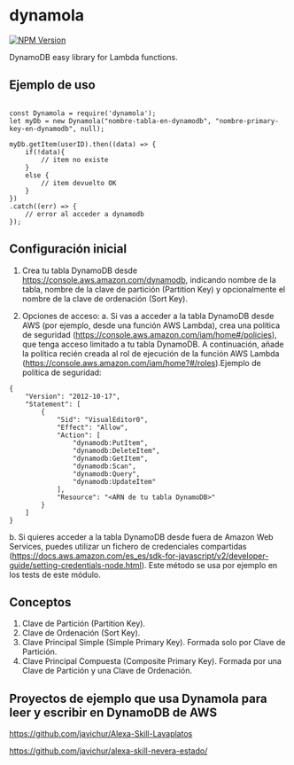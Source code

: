 # dynamola

 [![NPM Version](https://img.shields.io/npm/v/dynamola.svg?style=flat)](https://npmjs.org/package/dynamola)

DynamoDB easy library for Lambda functions.

## Ejemplo de uso

```

const Dynamola = require('dynamola');
let myDb = new Dynamola("nombre-tabla-en-dynamodb", "nombre-primary-key-en-dynamodb", null);

myDb.getItem(userID).then((data) => {
    if(!data){
        // item no existe
    }
    else {
        // item devuelto OK
    }
})
.catch((err) => {
    // error al acceder a dynamodb
});
```

## Configuración inicial

1. Crea tu tabla DynamoDB desde https://console.aws.amazon.com/dynamodb, indicando nombre de la tabla, nombre de la clave de partición (Partition Key) y opcionalmente el nombre de la clave de ordenación (Sort Key).

2. Opciones de acceso:
a. Si vas a acceder a la tabla DynamoDB desde AWS (por ejemplo, desde una función AWS Lambda), crea una política de seguridad (https://console.aws.amazon.com/iam/home#/policies), que tenga acceso limitado a tu tabla DynamoDB. A continuación, añade la política recién creada al rol de ejecución de la función AWS Lambda (https://console.aws.amazon.com/iam/home?#/roles).Ejemplo de política de seguridad:
```
{
    "Version": "2012-10-17",
    "Statement": [
        {
            "Sid": "VisualEditor0",
            "Effect": "Allow",
            "Action": [
                "dynamodb:PutItem",
                "dynamodb:DeleteItem",
                "dynamodb:GetItem",
                "dynamodb:Scan",
                "dynamodb:Query",
                "dynamodb:UpdateItem"
            ],
            "Resource": "<ARN de tu tabla DynamoDB>"
        }
    ]
}
```

b. Si quieres acceder a la tabla DynamoDB desde fuera de Amazon Web Services, puedes utilizar un fichero de credenciales compartidas (https://docs.aws.amazon.com/es_es/sdk-for-javascript/v2/developer-guide/setting-credentials-node.html). Este método se usa por ejemplo en los tests de este módulo.

## Conceptos

1. Clave de Partición (Partition Key).
2. Clave de Ordenación (Sort Key).
3. Clave Principal Simple (Simple Primary Key). Formada solo por Clave de Partición.
4. Clave Principal Compuesta (Composite Primary Key). Formada por una Clave de Partición y una Clave de Ordenación.

## Proyectos de ejemplo que usa Dynamola para leer y escribir en DynamoDB de AWS

https://github.com/javichur/Alexa-Skill-Lavaplatos

https://github.com/javichur/alexa-skill-nevera-estado/